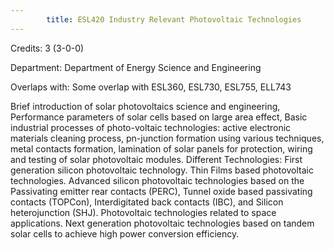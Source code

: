 ```yaml
---
        title: ESL420 Industry Relevant Photovoltaic Technologies
---
```

Credits: 3 (3-0-0)

Department: Department of Energy Science and Engineering

Overlaps with: Some overlap with ESL360, ESL730, ESL755, ELL743

Brief introduction of solar photovoltaics science and engineering, Performance parameters of solar cells based on large area effect, Basic industrial processes of photo-voltaic technologies: active electronic materials cleaning process, pn-junction formation using various techniques, metal contacts formation, lamination of solar panels for protection, wiring and testing of solar photovoltaic modules. Different Technologies: First generation silicon photovoltaic technology. Thin Films based photovoltaic technologies. Advanced silicon photovoltaic technologies based on the Passivating emitter rear contacts (PERC), Tunnel oxide based passivating contacts (TOPCon), Interdigitated back contacts (IBC), and Silicon heterojunction (SHJ). Photovoltaic technologies related to space applications. Next generation photovoltaic technologies based on tandem solar cells to achieve high power conversion efficiency.